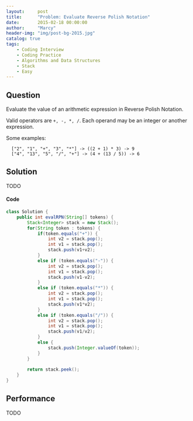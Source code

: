 ```yaml
---
layout:     post
title:      "Problem: Evaluate Reverse Polish Notation"
date:       2015-02-18 00:00:00
author:     "Marcy"
header-img: "img/post-bg-2015.jpg"
catalog: true
tags:
    - Coding Interview
    - Coding Practice
    - Algorithms and Data Structures
    - Stack
    - Easy
---
```


## Question

Evaluate the value of an arithmetic expression in Reverse Polish Notation.

Valid operators are `+, -, *, /`. Each operand may be an integer or another expression.

Some examples:
```
  ["2", "1", "+", "3", "*"] -> ((2 + 1) * 3) -> 9
  ["4", "13", "5", "/", "+"] -> (4 + (13 / 5)) -> 6
```

## Solution
TODO

#### Code
```java
class Solution {
    public int evalRPN(String[] tokens) {
        Stack<Integer> stack = new Stack();
        for(String token : tokens) {
            if(token.equals("+")) {
                int v2 = stack.pop();
                int v1 = stack.pop();
                stack.push(v1+v2);
            }
            else if (token.equals("-")) {
                int v2 = stack.pop();
                int v1 = stack.pop();
                stack.push(v1-v2);
            }
            else if (token.equals("*")) {
                int v2 = stack.pop();
                int v1 = stack.pop();
                stack.push(v1*v2);
            }
            else if (token.equals("/")) {
                int v2 = stack.pop();
                int v1 = stack.pop();
                stack.push(v1/v2);
            }
            else {
                stack.push(Integer.valueOf(token));
            }
        }
        
        return stack.peek();
    }
}
```

## Performance
TODO
